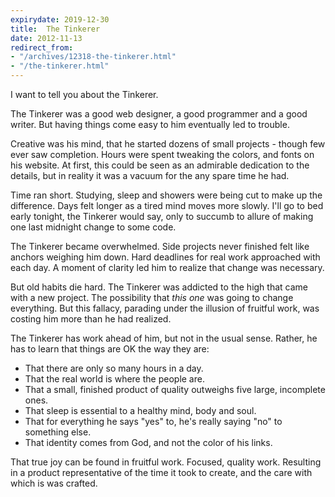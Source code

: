 ```yaml
---
expirydate: 2019-12-30
title:  The Tinkerer
date: 2012-11-13
redirect_from:
- "/archives/12318-the-tinkerer.html"
- "/the-tinkerer.html"
---
```



I want to tell you about the Tinkerer.

The Tinkerer was a good web designer, a good programmer and a good writer. But having things come easy to him eventually led to trouble.

<!-- more -->

Creative was his mind, that he started dozens of small projects - though few ever saw completion. Hours were spent tweaking the colors, and fonts on his website. At first, this could be seen as an admirable dedication to the details, but in reality it was a vacuum for the any spare time he had.

Time ran short. Studying, sleep and showers were being cut to make up the difference. Days felt longer as a tired mind moves more slowly. I'll go to bed early tonight, the Tinkerer would say, only to succumb to allure of making one last midnight change to some code.

The Tinkerer became overwhelmed. Side projects never finished felt like anchors weighing him down. Hard deadlines for real work approached with each day. A moment of clarity led him to realize that change was necessary.

But old habits die hard. The Tinkerer was addicted to the high that came with a new project. The possibility that *this one* was going to change everything. But this fallacy, parading under the illusion of fruitful work, was costing him more than he had realized.

The Tinkerer has work ahead of him, but not in the usual sense. Rather, he has to learn that things are OK the way they are:

- That there are only so many hours in a day.
- That the real world is where the people are.
- That a small, finished product of quality outweighs five large, incomplete ones.
- That sleep is essential to a healthy mind, body and soul.
- That for everything he says "yes" to, he's really saying "no" to something else.
- That identity comes from God, and not the color of his links.

That true joy can be found in fruitful work. Focused, quality work. Resulting in a product representative of the time it took to create, and the care with which is was crafted.
